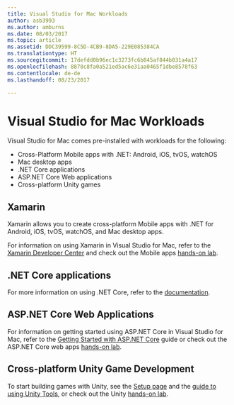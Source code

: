 ```yaml
---
title: Visual Studio for Mac Workloads
author: asb3993
ms.author: amburns
ms.date: 08/03/2017
ms.topic: article
ms.assetid: DDC39599-8C5D-4CB9-8DA5-229E085384CA
ms.translationtype: HT
ms.sourcegitcommit: 17defdd0b96ec1c3273fc6b845af844b031a4a17
ms.openlocfilehash: 8870c8fa0a521ed5ac6e31aa0465f1dbe8578f63
ms.contentlocale: de-de
ms.lasthandoff: 08/23/2017

---
```


# <a name="visual-studio-for-mac-workloads"></a>Visual Studio for Mac Workloads

Visual Studio for Mac comes pre-installed with workloads for the following:

* Cross-Platform Mobile apps with .NET: Android, iOS, tvOS, watchOS
* Mac desktop apps
* .NET Core applications
* ASP.NET Core Web applications
* Cross-platform Unity games

## <a name="xamarin"></a>Xamarin

Xamarin allows you to create cross-platform Mobile apps with .NET for Android, iOS, tvOS, watchOS, and Mac desktop apps.

For information on using Xamarin in Visual Studio for Mac, refer to the [Xamarin Developer Center](https://developer.xamarin.com/) and check out the Mobile apps [hands-on lab](https://github.com/Microsoft/vs4mac-labs/tree/master/Mobile/Getting-Started).

## <a name="net-core-applications"></a>.NET Core applications

For more information on using .NET Core, refer to the [documentation](https://docs.microsoft.com/en-us/dotnet/core/).

## <a name="aspnet-core-web-applications"></a>ASP.NET Core Web Applications

For information on getting started using ASP.NET Core in Visual Studio for Mac, refer to the [Getting Started with ASP.NET Core](~/asp-net-core.md) guide or check out the ASP.NET Core web apps [hands-on lab](https://github.com/Microsoft/vs4mac-labs/tree/master/Web/Getting-Started).

## <a name="cross-platform-unity-game-development"></a>Cross-platform Unity Game Development

To start building games with Unity, see the [Setup page](~/setup-vsmac-tools-unity.md) and the [guide to using Unity Tools](~/using-vsmac-tools-unity.md), or check out the Unity [hands-on lab](https://github.com/Microsoft/vs4mac-labs/tree/master/Unity/Getting-Started).

